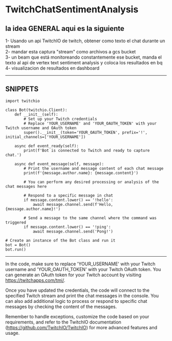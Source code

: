 # TwitchChatSentimentAnalysis

## la idea GENERAL aqui es la siguiente

1- Usando un api TwitchIO de twitch, obtener como texto el chat durante un stream  
2- mandar esta captura "stream" como archivos a gcs bucket  
3- un beam que está monitoreando constantemente ese bucket, manda el texto al api de vertex text sentiment analysis y coloca los resultados en bq  
4- visualizacion de resultados en dashboard  

---
## SNIPPETS 

    import twitchio

    class Bot(twitchio.Client):
        def __init__(self):
            # Set up your Twitch credentials
            # Replace 'YOUR_USERNAME' and 'YOUR_OAUTH_TOKEN' with your Twitch username and OAuth token
            super().__init__(token='YOUR_OAUTH_TOKEN', prefix='!', initial_channels=['YOUR_USERNAME'])

        async def event_ready(self):
            print(f'Bot is connected to Twitch and ready to capture chat.')

        async def event_message(self, message):
            # Print the username and message content of each chat message
            print(f'{message.author.name}: {message.content}')

            # You can perform any desired processing or analysis of the chat messages here

            # Respond to a specific message in chat
            if message.content.lower() == '!hello':
                await message.channel.send(f'Hello, {message.author.name}!')

            # Send a message to the same channel where the command was triggered
            if message.content.lower() == '!ping':
                await message.channel.send('Pong!')

    # Create an instance of the Bot class and run it
    bot = Bot()
    bot.run()
---

In the code, make sure to replace 'YOUR_USERNAME' with your Twitch username and 'YOUR_OAUTH_TOKEN' with your Twitch OAuth token. You can generate an OAuth token for your Twitch account by visiting https://twitchapps.com/tmi/.  

Once you have updated the credentials, the code will connect to the specified Twitch stream and print the chat messages in the console. You can also add additional logic to process or respond to specific chat messages by checking the content of the messages.  

Remember to handle exceptions, customize the code based on your requirements, and refer to the TwitchIO documentation (https://github.com/TwitchIO/TwitchIO) for more advanced features and usage.  



